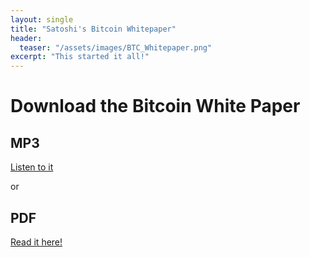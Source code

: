 ```yaml
---
layout: single
title: "Satoshi's Bitcoin Whitepaper"
header:
  teaser: "/assets/images/BTC_Whitepaper.png"
excerpt: "This started it all!"
---
```


# Download the Bitcoin White Paper

## MP3
[Listen to it](https://drive.google.com/file/d/1qsXC5s8HZf5AZ_KtpHdCWJdEgzNatwKE/)

or

## PDF
[Read it here!](https://drive.google.com/file/d/1UslBfxoq0o7ABy81GL1AKZbu52RLlF-N/view?usp=sharing)
